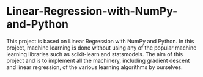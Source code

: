 # Linear-Regression-with-NumPy-and-Python

This project is based on Linear Regression with NumPy and Python.
In this project, machine learning is done without using any of the popular machine learning libraries such as scikit-learn and statsmodels. 
The aim of this project and is to implement all the machinery, including gradient descent and linear regression, of the various learning algorithms by ourselves.
